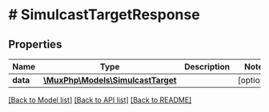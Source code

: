 # # SimulcastTargetResponse

## Properties

Name | Type | Description | Notes
------------ | ------------- | ------------- | -------------
**data** | [**\MuxPhp\Models\SimulcastTarget**](.md) |  | [optional] 

[[Back to Model list]](../../README.md#documentation-for-models) [[Back to API list]](../../README.md#documentation-for-api-endpoints) [[Back to README]](../../README.md)


